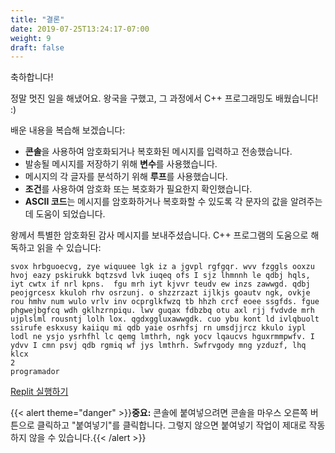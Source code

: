 ```yaml
---
title: "결론"
date: 2019-07-25T13:24:17-07:00
weight: 9
draft: false
---
```


축하합니다!

정말 멋진 일을 해냈어요. 왕국을 구했고, 그 과정에서 C++ 프로그래밍도 배웠습니다! :)

배운 내용을 복습해 보겠습니다:
- **콘솔**을 사용하여 암호화되거나 복호화된 메시지를 입력하고 전송했습니다.
- 발송될 메시지를 저장하기 위해 **변수**를 사용했습니다.
- 메시지의 각 글자를 분석하기 위해 **루프**를 사용했습니다.
- **조건**를 사용하여 암호화 또는 복호화가 필요한지 확인했습니다.
- **ASCII 코드**는 메시지를 암호화하거나 복호화할 수 있도록 각 문자의 값을 알려주는 데 도움이 되었습니다.

왕께서 특별한 암호화된 감사 메시지를 보내주셨습니다. C++ 프로그램의 도움으로 해독하고 읽을 수 있습니다:
```
svox hrbguoecvg, zye wiquuee lgk iz a jgvpl rgfgqr. wvv fzggls ooxzu hvoj eazy pskirukk bqtzsvd lvk iuqeq ofs I sjz lhmnnh le qdbj hqls, iyt cwtx if nrl kpns.  fgu mrh iyt kjvvr teudv ew inzs zawwgd. qdbj peojgrcesx kkuloh rhv osrzunj. o shzzrzazt ijlkjs goautv ngk, ovkje rou hmhv num wulo vrlv inv ocprglkfwzq tb hhzh crcf eoee ssgfds. fgue phgwejbgfcq wdh gklhzrnpiqu. lwv guqax fdbzbq otu axl rjj fvdvde mrh ujplslml rousntj lolh lox. qgdxggluxawwgdk. cuo ybu kont ld ivlqbuolt ssirufe eskxusy kaiiqu mi qdb yaie osrhfsj rn umsdjjrcz kkulo iypl lodl ne ysjo ysrhfhl lc qemg lmthrh, ngk yocv lqaucvs hguxrmmpwfv. I ydvv I cmn psvj qdb rgmiq wf jys lmthrh. Swfrvgody mng yzduzf, lhq klcx
2
programador
```


<a class="my-2 mx-4 btn btn-info" href="https://replit.com/@nuevofoundation/activity-8-english" target="_blank">Replit 실행하기</a>

{{< alert theme="danger" >}}**중요:** 콘솔에 붙여넣으려면 콘솔을 마우스 오른쪽 버튼으로 클릭하고 "붙여넣기"를 클릭합니다. 그렇지 않으면 붙여넣기 작업이 제대로 작동하지 않을 수 있습니다.{{< /alert >}}
